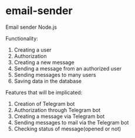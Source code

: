 # email-sender

Email sender Node.js

Functionality:

1. Creating a user
2. Authorization
3. Creating a new message
4. Sending a message from an authorized user
5. Sending messages to many users
6. Saving data in the database

Features that will be implicated:

1. Creation of Telegram bot
2. Authorization through Telegram bot
3. Creating a message via Telegram bot
4. Sending messages to mail via the Telegram bot
5. Checking status of message(opened or not)